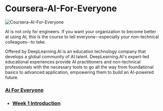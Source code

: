 # Coursera-AI-For-Everyone

![Coursera-AI-For-Everyone](https://ehsan.storage.iran.liara.space/git-hub/%20Coursera-AI-For-Everyone/preview.jpeg)

AI is not only for engineers. If you want your organization to become better at using AI, this is the course to tell everyone--especially your non-technical colleagues--to take.

Offered by
DeepLearning.AI is an education technology company that develops a global community of AI talent.
DeepLearning.AI's expert-led educational experiences provide AI practitioners and non-technical professionals with the necessary tools to go all the way from foundational basics to advanced application, empowering them to build an AI-powered future.

### [Ai For Everyone](https://www.coursera.org/learn/ai-for-everyone)

- ### [Week 1 Introduction](Week%201%20Introduction)
